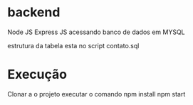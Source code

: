 # backend

Node JS
Express JS
acessando banco de dados em MYSQL

estrutura da tabela esta no script contato.sql 

# Execução
Clonar a o projeto
executar o comando
npm install
npm start

